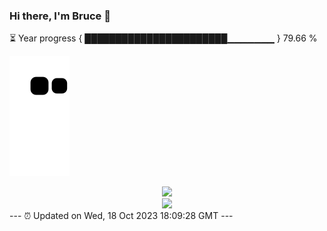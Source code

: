 ### Hi there, I'm Bruce 👋
⏳ Year progress { ███████████████████████▁▁▁▁▁▁▁ } 79.66 %

![](https://raw.githubusercontent.com/Swiftie13st/Swiftie13st/main/assets/github-contribution-grid-snake.svg)


<div align="center"> <img src="https://metrics.lecoq.io/Swiftie13st?template=classic&config.timezone=Asia%2FShanghai"> </div>

<div align="center"> <img src="https://github-readme-streak-stats.herokuapp.com/?user=Swiftie13st" /> </div>
---
⏰ Updated on Wed, 18 Oct 2023 18:09:28 GMT
---

